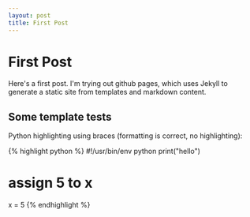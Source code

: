 ```yaml
---
layout: post
title: First Post
---
```


First Post
========

Here's a first post. I'm trying out github pages, which uses Jekyll to
generate a static site from templates and markdown content.



Some template tests
-------------------

Python highlighting using braces (formatting is correct, no
highlighting):

{% highlight python %}
#!/usr/bin/env python
print("hello")
# assign 5 to x
x = 5
{% endhighlight %}
